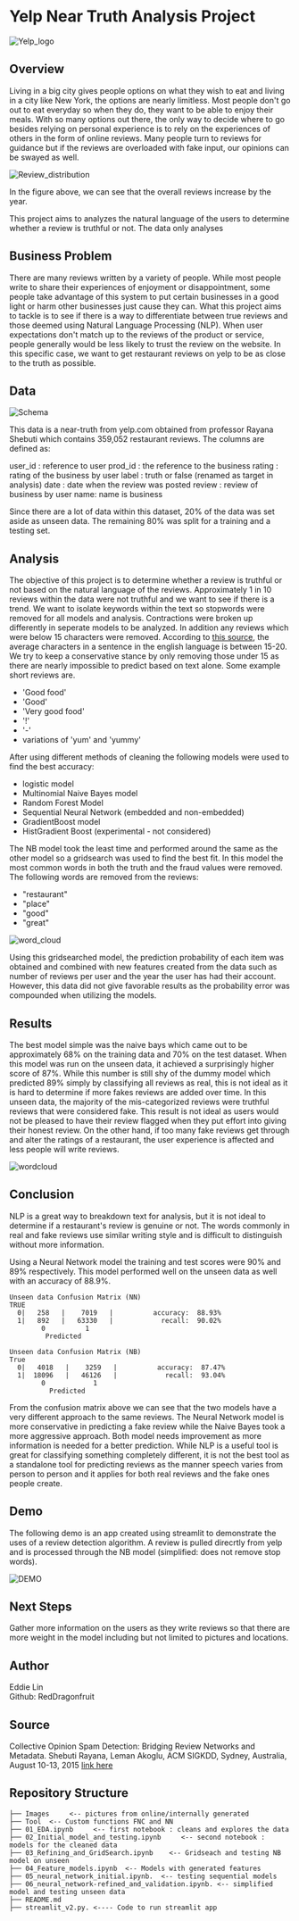 # Yelp Near Truth Analysis Project

![Yelp_logo](./Images/Yelp-Logo-Refresh.gif)

## Overview

Living in a big city gives people options on what they wish to eat and living in a city like New York, the options are nearly limitless. Most people don't go out to eat everyday so when they do, they want to be able to enjoy their meals. With so many options out there, the only way to decide where to go besides relying on personal experience is to rely on the experiences of others in the form of online reviews. Many people turn to reviews for guidance but if the reviews are overloaded with fake input, our opinions can be swayed as well. 

![Review_distribution](./Images/distrubtuin_by_year.png)

In the figure above, we can see that the overall reviews increase by the year.

This project aims to analyzes the natural language of the users to determine whether a review is truthful or not. The data only analyses 

## Business Problem

There are many reviews written by a variety of people. While most people write to share their experiences of enjoyment or disappointment, some people take advantage of this system to put certain businesses in a good light or harm other businesses just cause they can. What this project aims to tackle is to see if there is a way to differentiate between true reviews and those deemed using Natural Language Processing (NLP). When user expectations don't match up to the reviews of the product or service, people generally would be less likely to trust the review on the website. In this specific case, we want to get restaurant reviews on yelp to be as close to the truth as possible.


## Data

![Schema](./Images/Schema.png)

This data is a near-truth from yelp.com obtained from professor Rayana Shebuti which contains 359,052 restaurant reviews. The columns are defined as:

user_id : reference to user
prod_id : the reference to the business
rating : rating of the business by user
label : truth or false (renamed as target in analysis)
date : date when the review was posted
review : review of business by user
name: name is business

Since there are a lot of data within this dataset, 20% of the data was set aside as unseen data. The remaining 80% was split for a training and a testing set.

## Analysis

The objective of this project is to determine whether a review is truthful or not based on the natural language of the reviews. Approximately 1 in 10 reviews within the data were not truthful and we want to see if there is a trend. We want to isolate keywords within the text so stopwords were removed for all models and analysis. Contractions were broken up differently in seperate models to be analyzed. In addition any reviews which were below 15 characters were removed. According to [this source](https://strainindex.wordpress.com/2008/07/28/the-average-sentence-length/), the average characters in a sentence in the english language is between 15-20. We try to keep a conservative stance by only removing those under 15 as there are nearly impossible to predict based on text alone. Some example short reviews are.

- 'Good food'
- 'Good'
- 'Very good food'
- '!'
- '-'
- variations of 'yum' and 'yummy'

After using different methods of cleaning the following models were used to find the best accuracy:

 - logistic model 
 - Multinomial Naive Bayes model
 - Random Forest Model
 - Sequential Neural Network (embedded and non-embedded)
 - GradientBoost model
 - HistGradient Boost (experimental - not considered)

The NB model took the least time and performed around the same as the other model so a gridsearch was used to find the best fit. In this model the most common words in both the truth and the fraud values were removed. The following words are removed from the reviews:

 - "restaurant"
 - "place"
 - "good"
 - "great"

![word_cloud](./Images/word_cloud.png)

Using this gridsearched model, the prediction probability of each item was obtained and combined with new features created from the data such as number of reviews per user and the year the user has had their account. However, this data did not give favorable results as the probability error was compounded when utilizing the models.



## Results 

The best model simple was the naive bays which came out to be approximately 68% on the training data and 70% on the test dataset. When this model was run on the unseen data, it achieved a surprisingly higher score of 87%. While this number is still shy of the dummy model which predicted 89% simply by classifying all reviews as real, this is not ideal as it is hard to determine if more fakes reviews are added over time. In this unseen data, the majority of the mis-categorized reviews were truthful reviews that were considered fake. This result is not ideal as users would not be pleased to have their review flagged when they put effort into giving their honest review. On the other hand, if too many fake reviews get through and alter the ratings of a restaurant, the user experience is affected and less people will write reviews.

![wordcloud](./Images/cm_unseen.png)

## Conclusion

NLP is a great way to breakdown text for analysis, but it is not ideal to determine if a restaurant's review is genuine or not. The words commonly in real and fake reviews use similar writing style and is difficult to distinguish without more information.

Using a Neural Network model the training and test scores were 90% and 89% respectively. This model performed well on the unseen data as well with an accuracy of 88.9%.
```
Unseen data Confusion Matrix (NN)
TRUE  
  0|   258   |    7019   |          accuracy:  88.93%
  1|   892   |   63330   |            recall:  90.02%
        0          1    
         Predicted
```  
  
```
Unseen data Confusion Matrix (NB)
True
  0|   4018   |    3259   |          accuracy:  87.47%
  1|  18096   |   46126   |            recall:  93.04%
        0            1
          Predicted
```
From the confusion matrix above we can see that the two models have a very different approach to the same reviews. The Neural Network model is more conservative in predicting a fake review while the Naive Bayes took a more aggressive approach. Both model needs improvement as more information is needed for a better prediction. While NLP is a useful tool is great for classifying something completely different, it is not the best tool as a standalone tool for predicting reviews as the manner speech varies from person to person and it applies for both real reviews and the fake ones people create.

## Demo
The following demo is an app created using streamlit to demonstrate the uses of a review detection algorithm. A review is pulled direcrtly from yelp and is processed through the NB model (simplified: does not remove stop words).

![DEMO](./Images/yelp_streamlit_demo.gif)

## Next Steps

Gather more information on the users as they write reviews so that there are more weight in the model including but not limited to pictures and locations. 

## Author

Eddie Lin <br>
Github: RedDragonfruit

## Source
Collective Opinion Spam Detection: Bridging Review Networks and Metadata. Shebuti Rayana, Leman Akoglu, ACM SIGKDD, Sydney, Australia, August 10-13, 2015
[link here](http://odds.cs.stonybrook.edu/yelpnyc-dataset/)

## Repository Structure

```
├── Images     <-- pictures from online/internally generated  
├── Tool  <-- Custom functions FNC and NN
├── 01_EDA.ipynb     <-- first notebook : cleans and explores the data
├── 02_Initial_model_and_testing.ipynb     <-- second notebook : models for the cleaned data
├── 03_Refining_and_GridSearch.ipynb    <-- Gridseach and testing NB model on unseen
├── 04_Feature_models.ipynb  <-- Models with generated features
├── 05_neural_network_initial.ipynb.  <-- testing sequential models
├── 06_neural_network-refined_and_validation.ipynb. <-- simplified model and testing unseen data
├── README.md
├── streamlit_v2.py. <---- Code to run streamlit app
```
